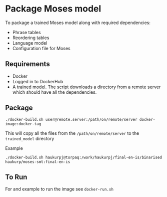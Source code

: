 # Package Moses model
To package a trained Moses model along with required dependencies:
- Phrase tables
- Reordering tables
- Language model
- Configuration file for Moses

## Requirements
- Docker
- Logged in to DockerHub
- A trained model. The script downloads a directory from a remote server which should have all the dependencies.

## Package
```
./docker-build.sh user@remote.server:/path/on/remote/server docker-image:docker-tag
```
This will copy all the files from the `/path/on/remote/server` to the `trained_model` directory 

Example
```
./docker-build.sh haukurpj@torpaq:/work/haukurpj/final-en-is/binarised haukurp/moses-smt:final-en-is
```
## To Run
For and example to run the image see `docker-run.sh`